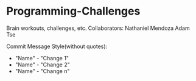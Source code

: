 Programming-Challenges
======================

Brain workouts, challenges, etc.
Collaborators: 	Nathaniel Mendoza
				Adam Tse

Commit Message Style(without quotes):

+ "Name" - "Change 1"
+ "Name" - "Change 2"
+ "Name" - "Change n"